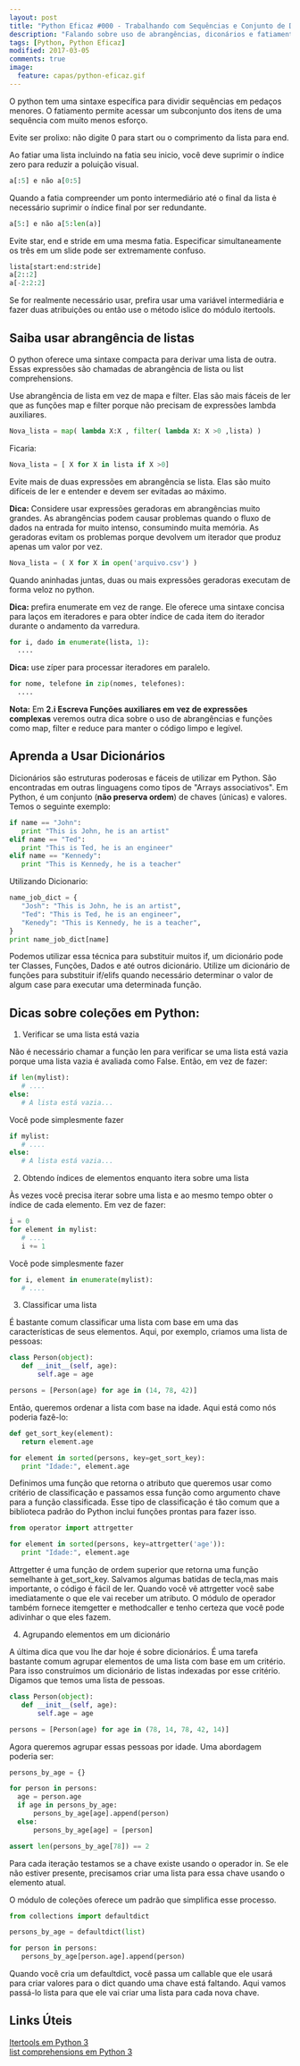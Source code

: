```yaml
---
layout: post
title: "Python Eficaz #000 - Trabalhando com Sequências e Conjunto de Dados"
description: "Falando sobre uso de abrangências, diconários e fatiamento em python."
tags: [Python, Python Eficaz]
modified: 2017-03-05
comments: true
image:
  feature: capas/python-eficaz.gif
---
```


O python tem uma sintaxe específica para dividir sequências em pedaços menores. O fatiamento permite acessar um subconjunto dos itens de uma sequência com muito menos esforço. 

Evite ser prolixo: não digite 0 para start ou o comprimento da lista para end.

Ao fatiar uma lista incluindo na fatia seu inicio, você deve suprimir o índice zero para reduzir a poluição visual.
```python
a[:5] e não a[0:5]
```

Quando a fatia compreender um ponto intermediário até o final da lista ė necessário suprimir o índice final por ser redundante.
```python
a[5:] e não a[5:len(a)]
```

Evite star, end e stride em uma mesma fatia. Especificar simultaneamente os três em um slide pode ser extremamente confuso.
```python
lista[start:end:stride]
a[2::2]
a[-2:2:2]
```

Se for realmente necessário usar, prefira usar uma variável intermediária e fazer  duas atribuições ou então use o método islice do módulo itertools.

## Saiba usar abrangência de listas

O python oferece uma sintaxe compacta para derivar uma lista de outra. Essas expressões são chamadas de abrangência de lista ou list comprehensions.

Use abrangência de lista em vez de mapa e filter. Elas são mais fáceis de ler que as funções map e filter porque não precisam de expressões lambda auxiliares.
```python
Nova_lista = map( lambda X:X , filter( lambda X: X >0 ,lista) )
```
Ficaria:
```python
Nova_lista = [ X for X in lista if X >0]
```

Evite mais de duas expressões em abrangência se lista. Elas são muito difíceis de ler e entender e devem ser evitadas ao máximo.

**Dica:** Considere usar expressões geradoras em abrangências muito grandes.
As abrangências podem causar problemas quando o fluxo de dados na entrada for muito intenso, consumindo muita memória. As geradoras evitam os problemas porque devolvem um iterador que produz apenas um valor por vez.
```python
Nova_lista = ( X for X in open('arquivo.csv') )
```
Quando aninhadas juntas, duas ou mais expressões geradoras executam de forma veloz no python.

**Dica:** prefira enumerate em vez de range.
Ele oferece uma sintaxe concisa para laços em iteradores e para obter índice de cada item do iterador durante o andamento da varredura. 
```python
for i, dado in enumerate(lista, 1):
  ....
```

**Dica:** use zíper para processar iteradores em paralelo. 
```python
for nome, telefone in zip(nomes, telefones):
  ....
```

**Nota:** Em __2.i Escreva Funções auxiliares em vez de expressões complexas__ veremos outra dica sobre o uso de abrangências e funções como map, filter e reduce para manter o código limpo e legível.


## Aprenda a Usar Dicionários

Dicionários são estruturas poderosas e fáceis de utilizar em Python. São encontradas em outras linguagens como tipos de "Arrays associativos". Em Python, é um conjunto (**não preserva ordem**) de chaves (únicas) e valores.
Temos o seguinte exemplo:
```python
if name == "John":
   print "This is John, he is an artist"
elif name == "Ted":
   print "This is Ted, he is an engineer"
elif name == "Kennedy":
   print "This is Kennedy, he is a teacher"
```
Utilizando Dicionario:
```python
name_job_dict = {
   "Josh": "This is John, he is an artist",
   "Ted": "This is Ted, he is an engineer",   
   "Kenedy": "This is Kennedy, he is a teacher",
}
print name_job_dict[name]
```
Podemos utilizar essa técnica para substituir muitos if, um dicionário pode ter Classes, Funções, Dados e até outros dicionário. Utilize um dicionário de funções para substituir if/elifs quando necessário determinar o valor de algum case para executar uma determinada função.

## Dicas sobre coleções em Python:

1. Verificar se uma lista está vazia

 Não é necessário chamar a função len para verificar se uma lista está vazia porque uma lista vazia é avaliada como False. Então, em vez de fazer:
 ```python
if len(mylist):
    # ....
else:
    # A lista está vazia...
 ```
 Você pode simplesmente fazer
 ```python
if mylist:
    # ....
else:
    # A lista está vazia...
```

2.  Obtendo índices de elementos enquanto itera sobre uma lista

 Às vezes você precisa iterar sobre uma lista e ao mesmo tempo obter o índice de cada elemento. Em vez de fazer:
 ```python
i = 0
for element in mylist:
    # ....
    i += 1
 ```
 Você pode simplesmente fazer
 ```python
for i, element in enumerate(mylist):
    # ....
 ```

3. Classificar uma lista

 É bastante comum classificar uma lista com base em uma das características de seus elementos. Aqui, por exemplo, criamos uma lista de pessoas:
 ```python
 class Person(object):
    def __init__(self, age):
        self.age = age

 persons = [Person(age) for age in (14, 78, 42)]
 ```
 Então, queremos ordenar a lista com base na idade. Aqui está como nós poderia fazê-lo:
 ```python
 def get_sort_key(element):
    return element.age

 for element in sorted(persons, key=get_sort_key):
    print "Idade:", element.age
 ```
 Definimos uma função que retorna o atributo que queremos usar como critério de classificação e passamos essa função como argumento chave para a função classificada. Esse tipo de classificação é tão comum que a biblioteca padrão do Python inclui funções prontas para fazer isso.
 ```python
 from operator import attrgetter

 for element in sorted(persons, key=attrgetter('age')):
    print "Idade:", element.age
 ```
 Attrgetter é uma função de ordem superior que retorna uma função semelhante à get_sort_key. Salvamos algumas batidas de tecla,mas mais importante, o código é fácil de ler. Quando você vê attrgetter você sabe imediatamente o que ele vai receber um atributo. O módulo de operador também fornece itemgetter e methodcaller e tenho certeza que você pode adivinhar o que eles fazem.

4. Agrupando elementos em um dicionário

 A última dica que vou lhe dar hoje é sobre dicionários. É uma tarefa bastante comum agrupar elementos de uma lista com base em um critério. Para isso construímos um dicionário de listas indexadas por esse critério. Digamos que temos uma lista de pessoas.
 ```python
 class Person(object):
    def __init__(self, age):
        self.age = age

 persons = [Person(age) for age in (78, 14, 78, 42, 14)]
 ```
 Agora queremos agrupar essas pessoas por idade. Uma abordagem poderia ser:
  ```python
 persons_by_age = {}

 for person in persons:
    age = person.age
    if age in persons_by_age:
        persons_by_age[age].append(person)
    else:
        persons_by_age[age] = [person]

 assert len(persons_by_age[78]) == 2
  ```
  Para cada iteração testamos se a chave existe usando o operador in. Se ele não estiver presente, precisamos criar uma lista para essa chave usando o elemento atual.

 O módulo de coleções oferece um padrão que simplifica esse processo.
 ```python
 from collections import defaultdict

 persons_by_age = defaultdict(list)

 for person in persons:
    persons_by_age[person.age].append(person)
  ```
  Quando você cria um defaultdict, você passa um callable que ele usará para criar valores para o dict quando uma chave está faltando. Aqui vamos passá-lo lista para que ele vai criar uma lista para cada nova chave.
  
## Links Úteis

<div markdown="0"><a href="https://docs.python.org/3/library/itertools.html" class="btn btn-success">Itertools em Python 3</a></div>
<div markdown="0"><a href="https://docs.python.org/3.5/tutorial/datastructures.html#list-comprehensions" class="btn btn-success">list comprehensions em Python 3</a></div>

